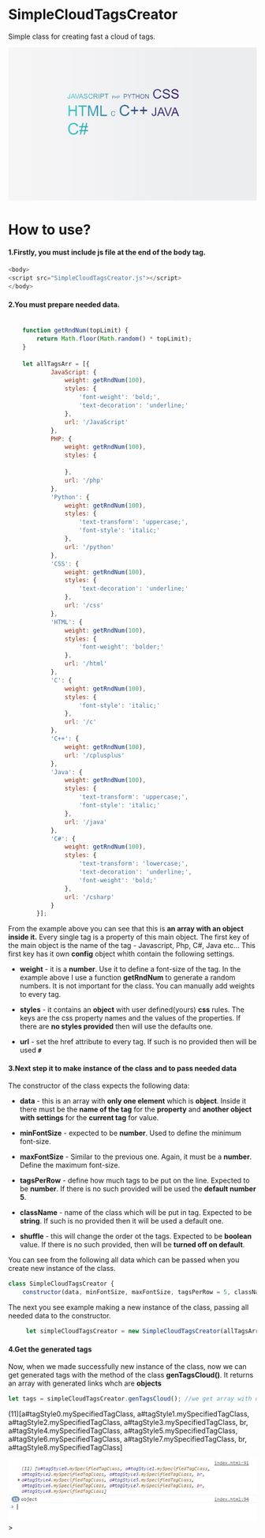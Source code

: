 # SimpleCloudTagsCreator
Simple class for creating fast a cloud of tags.

<img src="example1.JPG" alt="" />


# How to use?

#### 1.Firstly, you must include js file at the end of the body tag.

```javascript
<body>
<script src="SimpleCloudTagsCreator.js"></script>
</body>
```




#### 2.You must prepare needed data.
```javascript

	function getRndNum(topLimit) {
		return Math.floor(Math.random() * topLimit);
    }

	let allTagsArr = [{
            JavaScript: {
                weight: getRndNum(100),
                styles: {
                    'font-weight': 'bold;',
                    'text-decoration': 'underline;'
                },
                url: '/JavaScript'
            },
            PHP: {
                weight: getRndNum(100),
                styles: {

                },
                url: '/php'
            },
            'Python': {
                weight: getRndNum(100),
                styles: {
                    'text-transform': 'uppercase;',
                    'font-style': 'italic;'
                },
                url: '/python'
            },
            'CSS': {
                weight: getRndNum(100),
                styles: {
                    'text-decoration': 'underline;'
                },
                url: '/css'
            },
            'HTML': {
                weight: getRndNum(100),
                styles: {
                    'font-weight': 'bolder;'
                },
                url: '/html'
            },
            'C': {
                weight: getRndNum(100),
                styles: {
                    'font-style': 'italic;'
                },
                url: '/c'
            },
            'C++': {
                weight: getRndNum(100),
                url: '/cplusplus'
            },
            'Java': {
                weight: getRndNum(100),
                styles: {
                    'text-transform': 'uppercase;',
                    'font-style': 'italic;'
                },
                url: '/java'
            },
            'C#': {
                weight: getRndNum(100),
                styles: {
                    'text-transform': 'lowercase;',
                    'text-decoration': 'underline;',
                    'font-weight': 'bold;'
                },
                url: '/csharp'
            }
        }];
```

 From the example above you can see that this is **an array with an object inside it.** Every single tag is a property of this main object. The first key of the main object is the name of the tag - Javascript, Php, C#, Java etc... This first key has it own **config** object whith contain the following settings.
    
- **weight** - it is a **number**. Use it to define a font-size of the tag. In the example above I use a function **getRndNum** to generate a random numbers. It is not important for the class. You can manually add weights to every tag.

- **styles** - it contains an **object** with user defined(yours) **css** rules. The keys are the css property names and the values of the properties. If there are **no styles provided** then will use the defaults one.

- **url** - set the href attribute to every tag. If such is no provided then will be used **`#`**

#### 3.Next step it to make instance of the class and to pass needed data

The constructor of the class expects the following data:
- **data** - this is an array with **only one element** which is **object**. Inside it there must be  the **name of the tag** for the **property** and **another object with settings** for the **current tag** for value.

- **minFontSize** - expected to be **number**. Used to define the minimum font-size.

- **maxFontSize** - Similar to the previous one. Again, it must be a **number**. Define the maximum font-size.

- **tagsPerRow** - define how much tags to be put on the line. Expected to be **number**. If there is no such provided will be used the **default number 5**.

- **className** - name of the class which will be put in tag. Expected to be **string**. If such is no provided then it will be used a default one.

- **shuffle** - this will change the order ot the tags. Expected to be **boolean** value. If there is no such provided, then will be **turned off on default**.

You can see from the following all data which can be passed when you create new instance of the class.
```javascript
class SimpleCloudTagsCreator {
    constructor(data, minFontSize, maxFontSize, tagsPerRow = 5, className, shuffle) {
```
The next you see example making a new instance of the class, passing all needed data to the constructor.

```javascript
     let simpleCloudTagsCreator = new SimpleCloudTagsCreator(allTagsArr, 12, 50, 4, 'mySpecifiedTagClass', true);
```

#### 4.Get the generated tags
Now, when we made successfully new instance of the class, now we can get generated tags with the method of the class **genTagsCloud()**. It returns an array with generated links whch are **objects**

```javascript
let tags = simpleCloudTagsCreator.genTagsCloud(); //we get array with objects which are the tags.
```

(11)[a#tagStyle0.mySpecifiedTagClass, a#tagStyle1.mySpecifiedTagClass, a#tagStyle2.mySpecifiedTagClass, a#tagStyle3.mySpecifiedTagClass, br, a#tagStyle4.mySpecifiedTagClass, a#tagStyle5.mySpecifiedTagClass, a#tagStyle6.mySpecifiedTagClass, a#tagStyle7.mySpecifiedTagClass, br, a#tagStyle8.mySpecifiedTagClass]

<img src="returnedTagsArray.JPG" alt="returned array with tag objects" />>